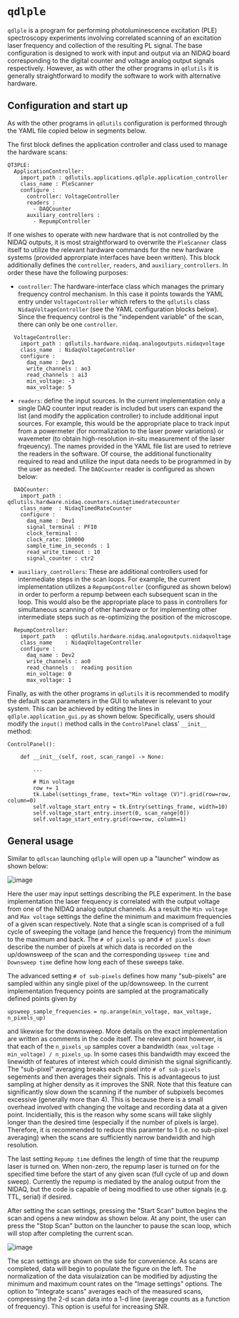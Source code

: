 # `qdlple`

`qdlple` is a program for performing photoluminescence excitation (PLE) spectroscopy experiments involving correlated scanning of an excitation laser frequency and collection of the resulting PL signal.
The base configuration is designed to work with input and output via an NIDAQ board corresponding to the digital counter and voltage analog output signals respectively.
However, as with other the other programs in `qdlutils` it is generally straightforward to modify the software to work with alternative hardware.

## Configuration and start up

As with the other programs in `qdlutils` configuration is performed through the YAML file copied below in segments below.

The first block defines the application controller and class used to manage the hardware scans:
```
QT3PLE:
  ApplicationController:
    import_path : qdlutils.applications.qdlple.application_controller
    class_name : PleScanner
    configure :
      controller: VoltageController
      readers :
        - DAQCounter
      auxiliary_controllers :
        - RepumpController
```
If one wishes to operate with new hardware that is not controlled by the NIDAQ outputs, it is most straightforward to overwrite the `PleScanner` class itself to utilize the relevant hardware commands for the new hardware systems (provided approrpiate interfaces have been written).
This block additionally defines the `controller`, `readers`, and `auxiliary_controllers`.
In order these have the following purposes:
* `controller`: The hardware-interface class which manages the primary frequency control mechanism.
In this case it points towards the YAML entry under `VoltageController` which refers to the `qdlutils` class `NidaqVoltageController` (see the YAML configuration blocks below).
Since the frequency control is the "independent variable" of the scan, there can only be one `controller`.
```
  VoltageController:
    import_path : qdlutils.hardware.nidaq.analogoutputs.nidaqvoltage
    class_name  : NidaqVoltageController
    configure :
      daq_name : Dev1 
      write_channels : ao3  
      read_channels : ai3  
      min_voltage: -3  
      max_voltage: 5 
```

* `readers`: define the input sources.
In the current implementation only a single DAQ counter input reader is included but users can expand the list (and modify the application controller) to include additional input sources.
For example, this would be the appropriate place to track input from a powermeter (for normalization to the laser power variations) or wavemeter (to obtain high-resolution in-situ measurement of the laser frqeuency).
The names provided in the YAML file list are used to retrieve the readers in the software.
Of course, the additional functionality required to read and utilize the input data needs to be programmed in by the user as needed.
The `DAQCounter` reader is configured as shown below:
```
  DAQCounter:
    import_path : qdlutils.hardware.nidaq.counters.nidaqtimedratecounter
    class_name  : NidaqTimedRateCounter
    configure :
      daq_name : Dev1  
      signal_terminal : PFI0 
      clock_terminal :  
      clock_rate: 100000 
      sample_time_in_seconds : 1
      read_write_timeout : 10  
      signal_counter : ctr2  
```
* `auxiliary_controllers`: These are additional controllers used for intermediate steps in the scan loops.
For example, the current implementation utilizes a `RepumpController` (configured as shown below) in order to perform a repump between each subsequent scan in the loop.
This would also be the appropriate place to pass in controllers for simultaneous scanning of other hardware or for implementing other intermediate steps such as re-optimizing the position of the microscope.
```
  RepumpController:
    import_path   : qdlutils.hardware.nidaq.analogoutputs.nidaqvoltage
    class_name    : NidaqVoltageController
    configure :
      daq_name : Dev2 
      write_channels : ao0 
      read_channels :  reading position
      min_voltage: 0 
      max_voltage: 1 
```

Finally, as with the other programs in `qdlutils` it is recommended to modify the default scan parameters in the GUI to whatever is relevant to your system.
This can be achieved by editing the lines in `qdlple.application_gui.py` as shown below.
Specifically, users should modify the `input()` method calls in the `ControlPanel` class' `__init__` method:
```
ControlPanel():

    def __init__(self, root, scan_range) -> None:

        ...

        # Min voltage
        row += 1
        tk.Label(settings_frame, text="Min voltage (V)").grid(row=row, column=0)
        self.voltage_start_entry = tk.Entry(settings_frame, width=10)
        self.voltage_start_entry.insert(0, scan_range[0])
        self.voltage_start_entry.grid(row=row, column=1) 
```

## General usage

Similar to `qdlscan` launching `qdlple` will open up a "launcher" window as shown below:

![image](./images/sop_qdlple_1.PNG)

Here the user may input settings describing the PLE experiment.
In the base implementation the laser frequency is correlated with the output voltage from one of the NIDAQ analog output channels.
As a result the `Min voltage` and `Max voltage` settings the define the minimum and maximum frequencies of a given scan respectively.
Note that a single scan is comprised of a full cycle of sweeping the voltage (and hence the frequency) from the minimum to the maximum and back.
The `# of pixels up` and `# of pixels down` describe the number of pixels at which data is recorded on the up/downsweep of the scan and the corresponding `Upsweep time` and `Downsweep time` define how long each of these sweeps take.

The advanced setting `# of sub-pixels` defines how many "sub-pixels" are sampled within any single pixel of the up/downsweep.
In the current implementation frequency points are sampled at the programatically defined points given by
```
upsweep_sample_frequencies = np.arange(min_voltage, max_voltage, n_pixels_up)
```
and likewise for the downsweep.
More details on the exact implementation are written as comments in the code itself.
The relevant point however, is that each of the `n_pixels_up` samples cover a bandwidth `(max_voltage - min_voltage) / n_pixels_up`.
In some cases this bandwidth may exceed the linewidth of features of interest which could diminish the signal significantly.
The "sub-pixel" averaging breaks each pixel into `# of sub-pixels` segements and then averages their signals.
This is advantageous to just sampling at higher density as it improves the SNR.
Note that this feature can significantly slow down the scanning if the number of subpixels becomes excessive (generally more than 4).
This is because there is a small overhead involved with changing the voltage and recording data at a given point.
Incidentially, this is the reason why some scans will take slighly longer than the desired time (especially if the number of pixels is large).
Therefore, it is recommended to reduce this paramter to 1 (i.e. no sub-pixel averaging) when the scans are sufficiently narrow bandwidth and high resolution.

The last setting `Repump time` defines the length of time that the reupump laser is turned on.
When non-zero, the repump laser is turned on for the specified time before the start of any given scan (full cycle of up and down sweep).
Currently the repump is mediated by the analog output from the NIDAQ, but the code is capable of being modified to use other signals (e.g. TTL, serial) if desired.

After setting the scan settings, pressing the "Start Scan" button begins the scan and opens a new window as shown below.
At any point, the user can press the "Stop Scan" button on the launcher to pause the scan loop, which will stop after completing the current scan.

![image](./images/sop_qdlple_2.PNG)

The scan settings are shown on the side for convenience.
As scans are completed, data will begin to populate the figure on the left.
The normalization of the data visulaization can be modified by adjusting the minimum and maximum count rates on the "Image settings" options.
The option to "Integrate scans" averages each of the measured scans, compressing the 2-d scan data into a 1-d line (average counts as a function of frequency).
This option is useful for increasing SNR.
